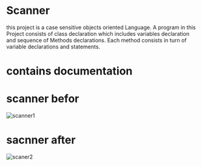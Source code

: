 # Scanner
this project is a case sensitive objects oriented Language. A program in this 
Project consists of class declaration which includes variables declaration 
and sequence of Methods declarations. Each method consists in turn of 
variable declarations and statements.
# contains documentation
# scanner befor
![scanner1](https://user-images.githubusercontent.com/57669085/169659064-50d0c800-cf5c-4ac9-b7e5-cb323ccf522f.PNG)

# sacnner after
![scaner2](https://user-images.githubusercontent.com/57669085/169659077-8acf68e1-90df-420d-8d32-79bfe3deb475.PNG)
